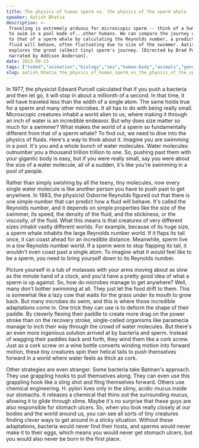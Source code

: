 ```yaml
---
title: The physics of human sperm vs. the physics of the sperm whale
speaker: Aatish Bhatia
description: >-
 Traveling is extremely arduous for microscopic sperm -- think of a human trying
 to swim in a pool made of...other humans. We can compare the journey of a sperm
 to that of a sperm whale by calculating the Reynolds number, a prediction of how
 fluid will behave, often fluctuating due to size of the swimmer. Aatish Bhatia
 explores the great (albeit tiny) sperm's journey. [Directed by Brad Purnell,
 narrated by Addison Anderson].
date: 2013-09-23
tags: ["teded","animation","biology","sex","human-body","animals","genetics","physics","physiology","natural-resources","nature","marine-biology","oceans"]
slug: aatish_bhatia_the_physics_of_human_sperm_vs_the_physics_of_the_sperm_whale
---
```


In 1977, the physicist Edward Purcell calculated that if you push a bacteria and then let
go, it will stop in about a millionth of a second. In that time, it will have traveled
less than the width of a single atom. The same holds true for a sperm and many other
microbes. It all has to do with being really small. Microscopic creatures inhabit a world
alien to us, where making it through an inch of water is an incredible endeavor. But why
does size matter so much for a swimmer? What makes the world of a sperm so fundamentally
different from that of a sperm whale? To find out, we need to dive into the physics of
fluids. Here's a way to think about it. Imagine you are swimming in a pool. It's you and a
whole bunch of water molecules. Water molecules outnumber you a thousand trillion trillion
to one. So, pushing past them with your gigantic body is easy, but if you were really
small, say you were about the size of a water molecule, all of a sudden, it's like you're
swimming in a pool of people.

Rather than simply swishing by all the teeny, tiny molecules, now every single water
molecule is like another person you have to push past to get anywhere. In 1883, the
physicist Osborne Reynolds figured out that there is one simple number that can predict
how a fluid will behave. It's called the Reynolds number, and it depends on simple
properties like the size of the swimmer, its speed, the density of the fluid, and the
stickiness, or the viscosity, of the fluid. What this means is that creatures of very
different sizes inhabit vastly different worlds. For example, because of its huge size, a
sperm whale inhabits the large Reynolds number world. If it flaps its tail once, it can
coast ahead for an incredible distance. Meanwhile, sperm live in a low Reynolds number
world. If a sperm were to stop flapping its tail, it wouldn't even coast past a single
atom. To imagine what it would feel like to be a sperm, you need to bring yourself down to
its Reynolds number.

Picture yourself in a tub of molasses with your arms moving about as slow as the minute
hand of a clock, and you'd have a pretty good idea of what a sperm is up against. So, how
do microbes manage to get anywhere? Well, many don't bother swimming at all. They just let
the food drift to them. This is somewhat like a lazy cow that waits for the grass under
its mouth to grow back. But many microbes do swim, and this is where those incredible
adaptations come in. One trick they can use is to deform the shape of their paddle. By
cleverly flexing their paddle to create more drag on the power stroke than on the recovery
stroke, single-celled organisms like paramecia manage to inch their way through the crowd
of water molecules. But there's an even more ingenious solution arrived at by bacteria and
sperm. Instead of wagging their paddles back and forth, they wind them like a cork screw.
Just as a cork screw on a wine bottle converts winding motion into forward motion, these
tiny creatures spin their helical tails to push themselves forward in a world where water
feels as thick as cork.

Other strategies are even stranger. Some bacteria take Batman's approach. They use
grappling hooks to pull themselves along. They can even use this grappling hook like a
sling shot and fling themselves forward. Others use chemical engineering. H. pylori lives
only in the slimy, acidic mucus inside our stomachs. It releases a chemical that thins out
the surrounding mucus, allowing it to glide through slime. Maybe it's no surprise that
these guys are also responsible for stomach ulcers. So, when you look really closely at
our bodies and the world around us, you can see all sorts of tiny creatures finding clever
ways to get around in a sticky situation. Without these adaptations, bacteria would never
find their hosts, and sperms would never make it to their eggs, which means you would
never get stomach ulcers, but you would also never be born in the first place.

<!--
ad_duration=0
event="TED-Ed"
external_start_time=0
intro_duration=0
is_subtitle_required="False"
is_talk_featured="False"
language="en"
language_swap="False"
native_language="en"
number_of_related_talks=6
number_of_speakers=1
number_of_subtitled_videos=0
number_of_tags=13
number_of_talk_download_languages=17
number_of_talk_more_resources=0
number_of_talk_recommendations=0
number_of_talks_take_actions=0
post_ad_duration=0
published_timestamp="2019-02-12 22:40:49"
recording_date="2013-09-23"
speaker_is_published=0
speaker_name="Aatish Bhatia"
talk_name="The physics of human sperm vs. the physics of the sperm whale"
talks_tags=["teded","animation","biology","sex","human-body","animals","genetics","physics","physiology","natural-resources","nature","marine-biology","oceans"]
url_photo_talk="https://s3.amazonaws.com/talkstar-photos/uploads/ab0cc6d7-ce98-439b-ba5d-3c5fabdb20b9/7_spermvswhales.jpg"
url_webpage="https://www.ted.com/talks/aatish_bhatia_the_physics_of_human_sperm_vs_the_physics_of_the_sperm_whale"
video_type_name="TED-Ed Original"
-->